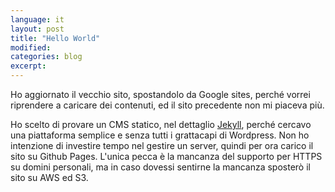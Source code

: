 ```yaml
---
language: it
layout: post
title: "Hello World"
modified:
categories: blog
excerpt:
---
```


Ho aggiornato il vecchio sito, spostandolo da Google sites, perché vorrei riprendere a caricare dei contenuti, ed il sito precedente non mi piaceva più.

Ho scelto di provare un CMS statico, nel dettaglio [Jekyll](http://jekyllrb.com), perché cercavo una piattaforma semplice e senza tutti i grattacapi di Wordpress. Non ho intenzione di investire tempo nel gestire un server, quindi per ora carico il sito su Github Pages. L'unica pecca è la mancanza del supporto per HTTPS su domini personali, ma in caso dovessi sentirne la mancanza sposterò il sito su AWS ed S3.

